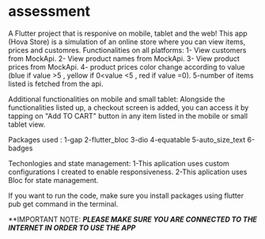 # assessment
A Flutter project that is responive on mobile, tablet and the web!
This app (Hova Store) is a simulation of an online store where you can view items, prices and customres.
Functionalities on all platforms:
1- View customers from MockApi.
2- View product names from MockApi.
3- View product prices from MockApi.
4- product prices color change according to value (blue if value >5 , yellow if 0<value <5 , red if value =0).
5-number of items listed is fetched from the api.

Additional functionalities on mobile and small tablet:
Alongside the functionalities listed up, a checkout screen is added, you can access it by tapping on "Add TO CART" button in any item listed in the mobile or small tablet view.

Packages used :
1-gap
2-flutter_bloc
3-dio
4-equatable
5-auto_size_text
6-badges

Techonlogies and state management:
1-This aplication uses custom configurations I created to enable responsiveness.
2-This aplication uses Bloc for state management.


If you want to run the code, make sure you install packages using flutter pub get command in the terminal.

**IMPORTANT NOTE:
***PLEASE MAKE SURE YOU ARE CONNECTED TO THE INTERNET IN ORDER TO USE THE APP***
